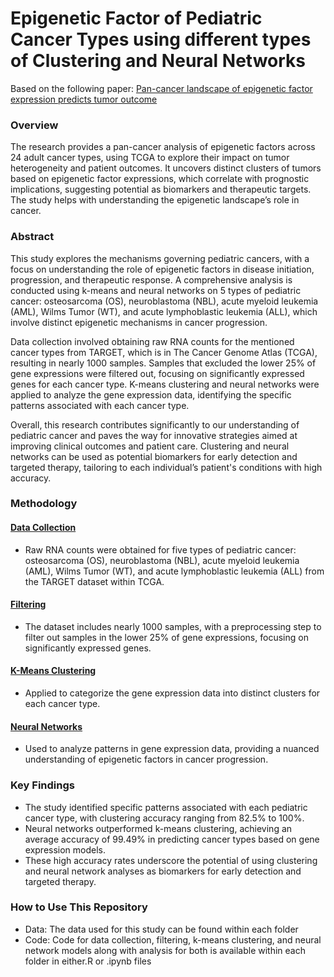 # Epigenetic Factor of Pediatric Cancer Types using different types of Clustering and Neural Networks

Based on the following paper: [Pan-cancer landscape of epigenetic factor expression predicts tumor outcome](https://www.nature.com/articles/s42003-023-05459-w#data-availability)

### Overview
The research provides a pan-cancer analysis of epigenetic factors across 24 adult cancer types, using TCGA to explore their impact on tumor heterogeneity and patient outcomes. 
It uncovers distinct clusters of tumors based on epigenetic factor expressions, which correlate with prognostic implications, suggesting potential as biomarkers and therapeutic targets. 
The study helps with understanding the epigenetic landscape’s role in cancer.

### Abstract
This study explores the mechanisms governing pediatric cancers, with a focus on understanding the role of epigenetic factors in disease initiation, progression, and therapeutic response. A comprehensive analysis is conducted using k-means and neural networks on 5 types of pediatric cancer: osteosarcoma (OS), neuroblastoma (NBL), acute myeloid leukemia (AML), Wilms Tumor (WT), and acute lymphoblastic leukemia (ALL), which involve distinct epigenetic mechanisms in cancer progression. 

Data collection involved obtaining raw RNA counts for the mentioned cancer types from TARGET,  which is in The Cancer Genome Atlas (TCGA), resulting in nearly 1000 samples. Samples that excluded the lower 25% of gene expressions were filtered out, focusing on significantly expressed genes for each cancer type. K-means clustering and neural networks were applied to analyze the gene expression data, identifying the specific patterns associated with each cancer type. 

Overall, this research contributes significantly to our understanding of pediatric cancer and paves the way for innovative strategies aimed at improving clinical outcomes and patient care. Clustering and neural networks can be used as potential biomarkers for early detection and targeted therapy, tailoring to each individual’s patient's conditions with high accuracy.


### Methodology
#### [Data Collection](https://github.com/rghosh1353/cancer_epifactors/tree/main/01_data_collection)
* Raw RNA counts were obtained for five types of pediatric cancer: osteosarcoma (OS), neuroblastoma (NBL), acute myeloid leukemia (AML), Wilms Tumor (WT), and acute lymphoblastic leukemia (ALL) from the TARGET dataset within TCGA.
#### [Filtering](https://github.com/rghosh1353/cancer_epifactors/tree/main/02_filtering)
* The dataset includes nearly 1000 samples, with a preprocessing step to filter out samples in the lower 25% of gene expressions, focusing on significantly expressed genes.
#### [K-Means Clustering](https://github.com/rghosh1353/cancer_epifactors/tree/main/03_K-means_clustering)
* Applied to categorize the gene expression data into distinct clusters for each cancer type.
#### [Neural Networks](https://github.com/rghosh1353/cancer_epifactors/tree/main/neural_network)
* Used to analyze patterns in gene expression data, providing a nuanced understanding of epigenetic factors in cancer progression.

### Key Findings
* The study identified specific patterns associated with each pediatric cancer type, with clustering accuracy ranging from 82.5% to 100%.
* Neural networks outperformed k-means clustering, achieving an average accuracy of 99.49% in predicting cancer types based on gene expression models.
* These high accuracy rates underscore the potential of using clustering and neural network analyses as biomarkers for early detection and targeted therapy.

### How to Use This Repository
* Data: The data used for this study can be found within each folder
* Code: Code for data collection, filtering, k-means clustering, and neural network models along with analysis for both is available within each folder in either.R or .ipynb files
